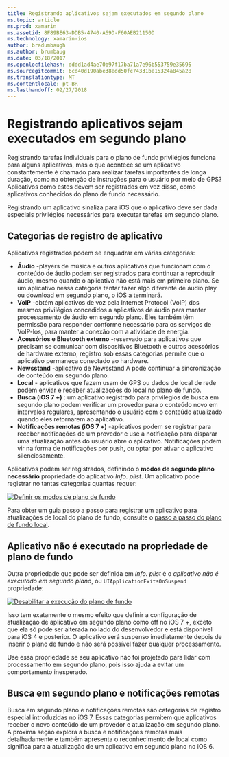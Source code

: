 ```yaml
---
title: Registrando aplicativos sejam executados em segundo plano
ms.topic: article
ms.prod: xamarin
ms.assetid: 8F89BE63-DDB5-4740-A69D-F60AEB21150D
ms.technology: xamarin-ios
author: bradumbaugh
ms.author: brumbaug
ms.date: 03/18/2017
ms.openlocfilehash: dddd1ad4ae70b97f17ba71a7e96b553759e35695
ms.sourcegitcommit: 6cd40d190abe38edd50fc74331be15324a845a28
ms.translationtype: MT
ms.contentlocale: pt-BR
ms.lasthandoff: 02/27/2018
---
```

# <a name="registering-applications-to-run-in-the-background"></a>Registrando aplicativos sejam executados em segundo plano

Registrando tarefas individuais para o plano de fundo privilégios funciona para alguns aplicativos, mas o que acontece se um aplicativo constantemente é chamado para realizar tarefas importantes de longa duração, como na obtenção de instruções para o usuário por meio de GPS? Aplicativos como estes devem ser registrados em vez disso, como aplicativos conhecidos do plano de fundo necessário.

Registrando um aplicativo sinaliza para iOS que o aplicativo deve ser dada especiais privilégios necessários para executar tarefas em segundo plano.

## <a name="application-registration-categories"></a>Categorias de registro de aplicativo

Aplicativos registrados podem se enquadrar em várias categorias:

-  **Áudio** -players de música e outros aplicativos que funcionam com o conteúdo de áudio podem ser registrados para continuar a reproduzir áudio, mesmo quando o aplicativo não está mais em primeiro plano. Se um aplicativo nessa categoria tentar fazer algo diferente de áudio play ou download em segundo plano, o iOS a terminará.
-  **VoIP** -obtém aplicativos de voz pela Internet Protocol (VoIP) dos mesmos privilégios concedidos a aplicativos de áudio para manter processamento de áudio em segundo plano. Eles também têm permissão para responder conforme necessário para os serviços de VoIP-los, para manter a conexão com a atividade de energia.
-  **Acessórios e Bluetooth externo** -reservado para aplicativos que precisam se comunicar com dispositivos Bluetooth e outros acessórios de hardware externo, registro sob essas categorias permite que o aplicativo permaneça conectado ao hardware.
-  **Newsstand** -aplicativo de Newsstand A pode continuar a sincronização de conteúdo em segundo plano.
-  **Local** - aplicativos que fazem usam de GPS ou dados de local de rede podem enviar e receber atualizações do local no plano de fundo.
-  **Busca (iOS 7 +)** : um aplicativo registrado para privilégios de busca em segundo plano podem verificar um provedor para o conteúdo novo em intervalos regulares, apresentando o usuário com o conteúdo atualizado quando eles retornarem ao aplicativo.
-  **Notificações remotas (iOS 7 +)** -aplicativos podem se registrar para receber notificações de um provedor e use a notificação para disparar uma atualização antes do usuário abre o aplicativo. Notificações podem vir na forma de notificações por push, ou optar por ativar o aplicativo silenciosamente.


Aplicativos podem ser registrados, definindo o **modos de segundo plano necessário** propriedade do aplicativo *Info. plist*. Um aplicativo pode registrar no tantas categorias quantas requer:

 [ ![](registering-applications-to-run-in-background-images/bgmodes.png "Definir os modos de plano de fundo")](registering-applications-to-run-in-background-images/bgmodes.png)

Para obter um guia passo a passo para registrar um aplicativo para atualizações de local do plano de fundo, consulte o [passo a passo do plano de fundo local](~/ios/app-fundamentals/backgrounding/ios-backgrounding-walkthroughs/location-walkthrough.md).

## <a name="application-does-not-run-in-background-property"></a>Aplicativo não é executado na propriedade de plano de fundo

Outra propriedade que pode ser definida em *Info. plist* é o *aplicativo não é executado em segundo plano*, ou `UIApplicationExitsOnSuspend` propriedade:

 [ ![](registering-applications-to-run-in-background-images/plist.png "Desabilitar a execução do plano de fundo")](registering-applications-to-run-in-background-images/plist.png)

Isso tem exatamente o mesmo efeito que definir a configuração de atualização de aplicativo em segundo plano como off no iOS 7 +, exceto que ela só pode ser alterada no lado do desenvolvedor e está disponível para iOS 4 e posterior. O aplicativo será suspenso imediatamente depois de inserir o plano de fundo e não será possível fazer qualquer processamento.

Use essa propriedade se seu aplicativo não foi projetado para lidar com processamento em segundo plano, pois isso ajuda a evitar um comportamento inesperado.

## <a name="background-fetch-and-remote-notifications"></a>Busca em segundo plano e notificações remotas

Busca em segundo plano e notificações remotas são categorias de registro especial introduzidas no iOS 7. Essas categorias permitem que aplicativos receber o novo conteúdo de um provedor e atualização em segundo plano. A próxima seção explora a busca e notificações remotas mais detalhadamente e também apresenta o reconhecimento de local como significa para a atualização de um aplicativo em segundo plano no iOS 6.
